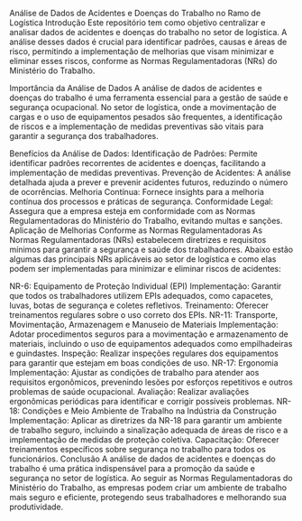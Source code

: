 Análise de Dados de Acidentes e Doenças do Trabalho no Ramo de Logística Introdução Este repositório tem como objetivo centralizar e analisar dados de acidentes e doenças do trabalho no setor de logística. A análise desses dados é crucial para identificar padrões, causas e áreas de risco, permitindo a implementação de melhorias que visam minimizar e eliminar esses riscos, conforme as Normas Regulamentadoras (NRs) do Ministério do Trabalho.

Importância da Análise de Dados A análise de dados de acidentes e doenças do trabalho é uma ferramenta essencial para a gestão de saúde e segurança ocupacional. No setor de logística, onde a movimentação de cargas e o uso de equipamentos pesados são frequentes, a identificação de riscos e a implementação de medidas preventivas são vitais para garantir a segurança dos trabalhadores.

Benefícios da Análise de Dados: Identificação de Padrões: Permite identificar padrões recorrentes de acidentes e doenças, facilitando a implementação de medidas preventivas. Prevenção de Acidentes: A análise detalhada ajuda a prever e prevenir acidentes futuros, reduzindo o número de ocorrências. Melhoria Contínua: Fornece insights para a melhoria contínua dos processos e práticas de segurança. Conformidade Legal: Assegura que a empresa esteja em conformidade com as Normas Regulamentadoras do Ministério do Trabalho, evitando multas e sanções. Aplicação de Melhorias Conforme as Normas Regulamentadoras As Normas Regulamentadoras (NRs) estabelecem diretrizes e requisitos mínimos para garantir a segurança e saúde dos trabalhadores. Abaixo estão algumas das principais NRs aplicáveis ao setor de logística e como elas podem ser implementadas para minimizar e eliminar riscos de acidentes:

NR-6: Equipamento de Proteção Individual (EPI) Implementação: Garantir que todos os trabalhadores utilizem EPIs adequados, como capacetes, luvas, botas de segurança e coletes refletivos. Treinamento: Oferecer treinamentos regulares sobre o uso correto dos EPIs. NR-11: Transporte, Movimentação, Armazenagem e Manuseio de Materiais Implementação: Adotar procedimentos seguros para a movimentação e armazenamento de materiais, incluindo o uso de equipamentos adequados como empilhadeiras e guindastes. Inspeção: Realizar inspeções regulares dos equipamentos para garantir que estejam em boas condições de uso. NR-17: Ergonomia Implementação: Ajustar as condições de trabalho para atender aos requisitos ergonômicos, prevenindo lesões por esforços repetitivos e outros problemas de saúde ocupacional. Avaliação: Realizar avaliações ergonômicas periódicas para identificar e corrigir possíveis problemas. NR-18: Condições e Meio Ambiente de Trabalho na Indústria da Construção Implementação: Aplicar as diretrizes da NR-18 para garantir um ambiente de trabalho seguro, incluindo a sinalização adequada de áreas de risco e a implementação de medidas de proteção coletiva. Capacitação: Oferecer treinamentos específicos sobre segurança no trabalho para todos os funcionários. Conclusão A análise de dados de acidentes e doenças do trabalho é uma prática indispensável para a promoção da saúde e segurança no setor de logística. Ao seguir as Normas Regulamentadoras do Ministério do Trabalho, as empresas podem criar um ambiente de trabalho mais seguro e eficiente, protegendo seus trabalhadores e melhorando sua produtividade.
